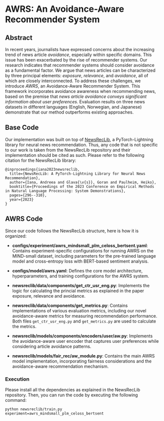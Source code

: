 # AWRS: An Avoidance-Aware Recommender System

## Abstract

In recent years, journalists have expressed concerns about the increasing trend of news article _avoidance_, especially within specific domains. This issue has been exacerbated by the rise of recommender systems. Our research indicates that recommender systems should consider avoidance as a fundamental factor. We argue that news articles can be characterized by three principal elements: _exposure_, _relevance_, and _avoidance_, all of which are closely interconnected. To address these challenges, we introduce _AWRS_, an Avoidance-Aware Recommender System. This framework incorporates avoidance awareness when recommending news, based on the premise that _news article avoidance conveys significant information about user preferences_. Evaluation results on three news datasets in different languages (English, Norwegian, and Japanese) demonstrate that our method outperforms existing approaches.

## Base Code

Our implementation was built on top of [NewsRecLib](https://github.com/andreeaiana/newsreclib), a PyTorch-Lightning library for neural news recommendation. Thus, any code that is not specific to our work is taken from the NewsRecLib repository and their implementation should be cited as such. Please refer to the following citation for the NewsRecLib library:

```
@inproceedings{iana2023newsreclib,
  title={NewsRecLib: A PyTorch-Lightning Library for Neural News Recommendation},
  author={Iana, Andreea and Glava{\v{s}}, Goran and Paulheim, Heiko},
  booktitle={Proceedings of the 2023 Conference on Empirical Methods in Natural Language Processing: System Demonstrations},
  pages={296--310},
  year={2023}
}
```
## AWRS Code

Since our code follows the NewsRecLib structure, here is how it is organized:

- **configs/experiment/awrs_mindsmall_plm_celoss_bertsent.yaml**: Contains experiment-specific configurations for running AWRS on the MIND-small dataset, including parameters for the pre-trained language model and cross-entropy loss with BERT-based sentiment analysis.

- **configs/model/awrs.yaml**: Defines the core model architecture, hyperparameters, and training configurations for the AWRS system.

- **newsreclib/data/components/get_ctr_usr_eng.py**: Implements the logic for calculating the princial metrics as explained in the paper exposure, relevance and avoidance.

- **newsreclib/data/components/get_metrics.py**: Contains implementations of various evaluation metrics, including our novel avoidance-aware metrics for measuring recommendation performance. Both files `get_ctr_usr_eng.py` and `get_metrics.py` are used to calculate the metrics.

- **newsreclib/models/components/encoders/user/aw.py**: Implements the avoidance-aware user encoder that captures user preferences while considering article avoidance patterns.

- **newsreclib/models/fair_rec/aw_module.py**: Contains the main AWRS model implementation, incorporating fairness considerations and the avoidance-aware recommendation mechanism.

### Execution

Please install all the dependencies as explained in the NewsRecLib repository. Then, you can run the code by executing the following command:

```
python newsreclib/train.py experiment=awrs_mindsmall_plm_celoss_bertsent
```
